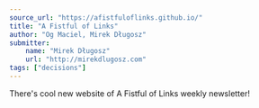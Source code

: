 ```yaml
---
source_url: "https://afistfuloflinks.github.io/"
title: "A Fistful of Links"
author: "Og Maciel, Mirek Długosz"
submitter:
    name: "Mirek Długosz"
    url: "http://mirekdlugosz.com"
tags: ["decisions"]
---
```


There's cool new website of A Fistful of Links weekly newsletter!
